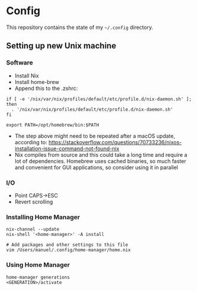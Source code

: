 # Config

This repository contains the state of my `~/.config` directory. 

## Setting up new Unix machine
### Software
- Install Nix 
- Install home-brew
- Append this to the .zshrc:
```
if [ -e '/nix/var/nix/profiles/default/etc/profile.d/nix-daemon.sh' ]; then
  . '/nix/var/nix/profiles/default/etc/profile.d/nix-daemon.sh'
fi

export PATH=/opt/homebrew/bin:$PATH
```
- The step above might need to be repeated after a macOS update, according to: https://stackoverflow.com/questions/70733236/nixos-installation-issue-command-not-found-nix
- Nix compiles from source and this could take a long time and require a lot of dependencies. 
  Homebrew uses cached binaries, so much faster and convenient for GUI applications, so consider using it in parallel

### I/O
- Point CAPS->ESC
- Revert scrolling

### Installing Home Manager
```nix-channel --add https://github.com/nix-community/home-manager/archive/master.tar.gz home-manager
nix-channel --update
nix-shell '<home-manager>' -A install

# Add packages and other settings to this file
vim /Users/manuel/.config/home-manager/home.nix     
```

### Using Home Manager
```home-manager switch
home-manager generations
<GENERATION>/activate
```